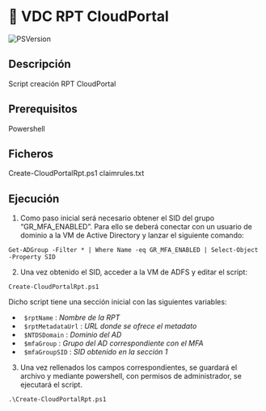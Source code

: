 :cop: VDC RPT CloudPortal
=======================
![PSVersion](https://img.shields.io/static/v1?label=PSVersion&message=%3E%3D5.1&color=blue&style=flat-square&logo=powershell)

## Descripción

Script creación RPT CloudPortal

## Prerequisitos

Powershell

## Ficheros

Create-CloudPortalRpt.ps1
claimrules.txt

## Ejecución

1.	Como paso inicial será necesario obtener el SID del grupo “GR_MFA_ENABLED”. 
Para ello se deberá conectar con un usuario de dominio a la VM de Active Directory y lanzar el siguiente comando:
```powerhell
Get-ADGroup -Filter * | Where Name -eq GR_MFA_ENABLED | Select-Object -Property SID
```


2.	Una vez obtenido el SID, acceder a la VM de ADFS y editar el script:
```powerhell
Create-CloudPortalRpt.ps1 
```

Dicho script tiene una sección inicial con las siguientes variables:
-	` $rptName` :	_Nombre de la RPT_
-	` $rptMetadataUrl` :	_URL donde se ofrece el metadato_
-	` $NTDSDomain` :	_Dominio del AD_
-	` $mfaGroup` :	_Grupo del AD correspondiente con el MFA_
-	` $mfaGroupSID` :	_SID obtenido en la sección 1_

3.	Una vez rellenados los campos correspondientes, se guardará el archivo y mediante powershell, con permisos de administrador, se ejecutará el script.
```powerhell
.\Create-CloudPortalRpt.ps1 
```
